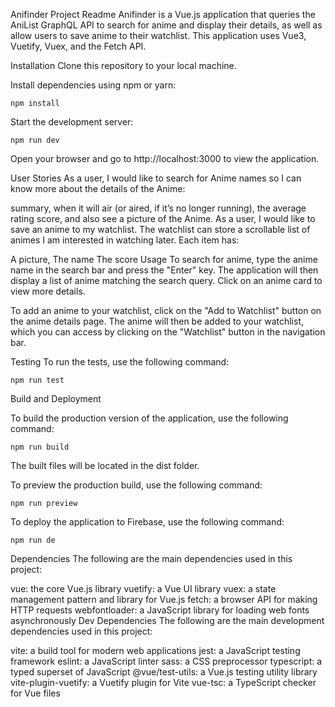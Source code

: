 Anifinder Project Readme
Anifinder is a Vue.js application that queries the AniList GraphQL API to search for anime and display their details, as well as allow users to save anime to their watchlist. This application uses Vue3, Vuetify, Vuex, and the Fetch API.

Installation
Clone this repository to your local machine.

Install dependencies using npm or yarn:

```
npm install
```

Start the development server:

```
npm run dev
```

Open your browser and go to http://localhost:3000 to view the application.

User Stories
As a user, I would like to search for Anime names so I can know more about the details of the Anime:

summary,
when it will air (or aired, if it’s no longer running),
the average rating score,
and also see a picture of the Anime.
As a user, I would like to save an anime to my watchlist. The watchlist can store a scrollable list of animes I am interested in watching later. Each item has:

A picture,
The name
The score
Usage
To search for anime, type the anime name in the search bar and press the "Enter" key. The application will then display a list of anime matching the search query. Click on an anime card to view more details.

To add an anime to your watchlist, click on the "Add to Watchlist" button on the anime details page. The anime will then be added to your watchlist, which you can access by clicking on the "Watchlist" button in the navigation bar.

Testing
To run the tests, use the following command:

```
npm run test
```

Build and Deployment

To build the production version of the application, use the following command:

```
npm run build
```

The built files will be located in the dist folder.

To preview the production build, use the following command:

```
npm run preview
```

To deploy the application to Firebase, use the following command:

```
npm run de
```

Dependencies
The following are the main dependencies used in this project:

vue: the core Vue.js library
vuetify: a Vue UI library
vuex: a state management pattern and library for Vue.js
fetch: a browser API for making HTTP requests
webfontloader: a JavaScript library for loading web fonts asynchronously
Dev Dependencies
The following are the main development dependencies used in this project:

vite: a build tool for modern web applications
jest: a JavaScript testing framework
eslint: a JavaScript linter
sass: a CSS preprocessor
typescript: a typed superset of JavaScript
@vue/test-utils: a Vue.js testing utility library
vite-plugin-vuetify: a Vuetify plugin for Vite
vue-tsc: a TypeScript checker for Vue files
